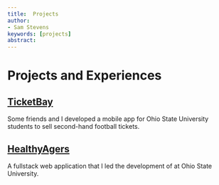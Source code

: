 ```yaml
---
title:  Projects
author:
- Sam Stevens
keywords: [projects]
abstract:
---
```


# Projects and Experiences

## [TicketBay](/projects/ticketbay)

Some friends and I developed a mobile app for Ohio State University students to sell second-hand football tickets.

## [HealthyAgers](/projects/healthyagers)

A fullstack web application that I led the development of at Ohio State University.
